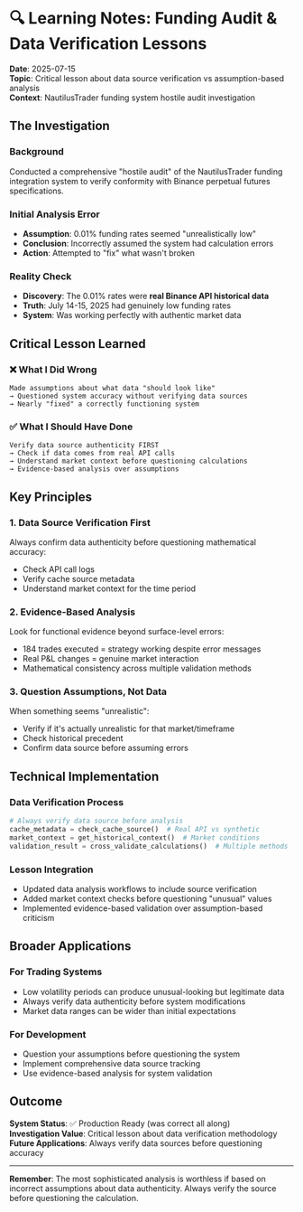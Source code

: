 # 🔍 Learning Notes: Funding Audit & Data Verification Lessons

**Date**: 2025-07-15  
**Topic**: Critical lesson about data source verification vs assumption-based analysis  
**Context**: NautilusTrader funding system hostile audit investigation

## The Investigation

### Background

Conducted a comprehensive "hostile audit" of the NautilusTrader funding integration system to verify conformity with Binance perpetual futures specifications.

### Initial Analysis Error

- **Assumption**: 0.01% funding rates seemed "unrealistically low"
- **Conclusion**: Incorrectly assumed the system had calculation errors
- **Action**: Attempted to "fix" what wasn't broken

### Reality Check

- **Discovery**: The 0.01% rates were **real Binance API historical data**
- **Truth**: July 14-15, 2025 had genuinely low funding rates
- **System**: Was working perfectly with authentic market data

## Critical Lesson Learned

### ❌ **What I Did Wrong**

```
Made assumptions about what data "should look like"
→ Questioned system accuracy without verifying data sources
→ Nearly "fixed" a correctly functioning system
```

### ✅ **What I Should Have Done**

```
Verify data source authenticity FIRST
→ Check if data comes from real API calls
→ Understand market context before questioning calculations
→ Evidence-based analysis over assumptions
```

## Key Principles

### 1. **Data Source Verification First**

Always confirm data authenticity before questioning mathematical accuracy:

- Check API call logs
- Verify cache source metadata
- Understand market context for the time period

### 2. **Evidence-Based Analysis**

Look for functional evidence beyond surface-level errors:

- 184 trades executed = strategy working despite error messages
- Real P&L changes = genuine market interaction
- Mathematical consistency across multiple validation methods

### 3. **Question Assumptions, Not Data**

When something seems "unrealistic":

- Verify if it's actually unrealistic for that market/timeframe
- Check historical precedent
- Confirm data source before assuming errors

## Technical Implementation

### Data Verification Process

```python
# Always verify data source before analysis
cache_metadata = check_cache_source()  # Real API vs synthetic
market_context = get_historical_context()  # Market conditions
validation_result = cross_validate_calculations()  # Multiple methods
```

### Lesson Integration

- Updated data analysis workflows to include source verification
- Added market context checks before questioning "unusual" values
- Implemented evidence-based validation over assumption-based criticism

## Broader Applications

### For Trading Systems

- Low volatility periods can produce unusual-looking but legitimate data
- Always verify data authenticity before system modifications
- Market data ranges can be wider than initial expectations

### For Development

- Question your assumptions before questioning the system
- Implement comprehensive data source tracking
- Use evidence-based analysis for system validation

## Outcome

**System Status**: ✅ Production Ready (was correct all along)  
**Investigation Value**: Critical lesson about data verification methodology  
**Future Applications**: Always verify data sources before questioning accuracy

---

**Remember**: The most sophisticated analysis is worthless if based on incorrect assumptions about data authenticity. Always verify the source before questioning the calculation.
